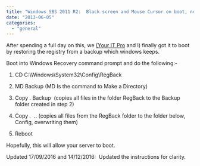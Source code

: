 ```yaml
---
title: "Windows SBS 2011 R2:  Black screen and Mouse Cursor on boot, never boots"
date: "2013-06-05"
categories: 
  - "general"
---
```


After spending a full day on this, we [(Your IT Pro](http://www.youritpro.co.uk/) and I) finally got it to boot by restoring the registry from a backup which windows keeps.

Boot into Windows Recovery command prompt and do the following:-

1. CD C:\\Windows\\System32\\Config\\RegBack
    
2. MD Backup (MD Is the command to Make a Directory)
    
3. Copy _._ Backup  (copies all files in the folder RegBack to the Backup folder created in step 2)
    
4. Copy _._  .. (copies all files from the RegBack folder to the folder below, Config, overwriting them)
    
5. Reboot
    

Hopefully, this will allow your server to boot.

Updated 17/09/2016 and 14/12/2016:  Updated the instructions for clarity.
